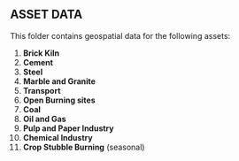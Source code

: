 ## ASSET DATA 

This folder contains geospatial data for the following assets:

1) **Brick Kiln**
2) **Cement**
3) **Steel**
4) **Marble and Granite**
5) **Transport**
6) **Open Burning sites**
7) **Coal**
8) **Oil and Gas**
10) **Pulp and Paper Industry**
11) **Chemical Industry**
12) **Crop Stubble Burning** (seasonal)
